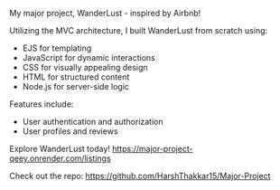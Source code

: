 My major project, WanderLust - inspired by Airbnb!


Utilizing the MVC architecture, I built WanderLust from scratch using:
- EJS for templating
- JavaScript for dynamic interactions
- CSS for visually appealing design
- HTML for structured content
- Node.js for server-side logic


Features include:
- User authentication and authorization
- User profiles and reviews


Explore WanderLust today!
 https://major-project-qeey.onrender.com/listings


Check out the repo: https://github.com/HarshThakkar15/Major-Project
